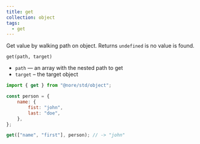 ```yaml
---
title: get
collection: object
tags:
  - get
---
```


Get value by walking path on object. Returns `undefined` is no value is found.

`get(path, target)`

- `path` — an array with the nested path to get
- `target` – the target object

```js
import { get } from "@nore/std/object";

const person = {
	name: {
		fist: "john",
		last: "doe",
	},
};

get(["name", "first"], person); // -> "john"
```

